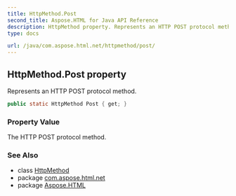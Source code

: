 ```yaml
---
title: HttpMethod.Post
second_title: Aspose.HTML for Java API Reference
description: HttpMethod property. Represents an HTTP POST protocol method
type: docs

url: /java/com.aspose.html.net/httpmethod/post/
---
```

## HttpMethod.Post property

Represents an HTTP POST protocol method.

```java
public static HttpMethod Post { get; }
```

### Property Value

The HTTP POST protocol method.

### See Also

* class [HttpMethod](../)
* package [com.aspose.html.net](../../../com.aspose.html.net/)
* package [Aspose.HTML](../../../)
